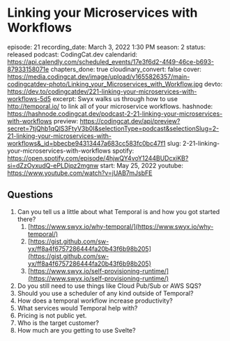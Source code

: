 # Linking your Microservices with Workflows

episode: 21
recording_date: March 3, 2022 1:30 PM
season: 2
status: released
podcast: CodingCat.dev
calendarid: https://api.calendly.com/scheduled_events/17e3f6d2-4f49-46ce-b693-87933158071e
chapters_done: true
cloudinary_convert: false
cover: https://media.codingcat.dev/image/upload/v1655826357/main-codingcatdev-photo/Linking_your_Microservices_with_Workflow.jpg
devto: https://dev.to/codingcatdev/221-linking-your-microservices-with-workflows-5d5
excerpt: Swyx walks us through how to use http://temporal.io/ to link all of your microservice workflows.
hashnode: https://hashnode.codingcat.dev/podcast-2-21-linking-your-microservices-with-workflows
preview: https://codingcat.dev/api/preview?secret=7tjQhb1qQlS3FtyV3b0I&selectionType=podcast&selectionSlug=2-21-linking-your-microservices-with-workflows&_id=bbecbe94313447a683cc583fc0bc47f1
slug: 2-21-linking-your-microservices-with-workflows
spotify: https://open.spotify.com/episode/4hjwQY4voY1244BUDcxiKB?si=dZzOyxudQ-ePLDjpz2mgnw
start: May 25, 2022
youtube: https://www.youtube.com/watch?v=jUAB7mJsbFE

## Questions

1. Can you tell us a little about what Temporal is and how you got started there?
    1. [https://www.swyx.io/why-temporal/](https://www.swyx.io/why-temporal/)
    2. [https://gist.github.com/sw-yx/ff8a4f6757286444fa20b43f6b98b205](https://gist.github.com/sw-yx/ff8a4f6757286444fa20b43f6b98b205)
    3. [https://www.swyx.io/self-provisioning-runtime/](https://www.swyx.io/self-provisioning-runtime/)
2. Do you still need to use things like Cloud Pub/Sub or AWS SQS?
3. Should you use a scheduler of any kind outside of Temporal?
4. How does a temporal workflow increase productivity? 
5. What services would Temporal help with? 
6. Pricing is not public yet.
7. Who is the target customer? 
8. How much are you getting to use Svelte?